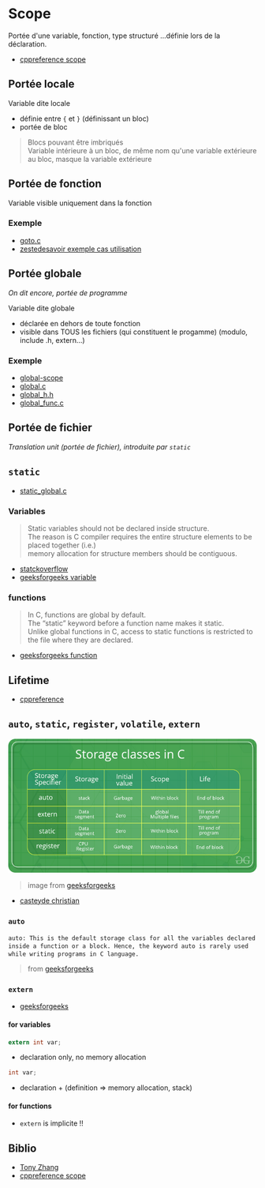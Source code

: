 # Scope

Portée d'une variable, fonction, type structuré ...définie lors de la déclaration.

- [cppreference scope](https://en.cppreference.com/w/c/language/scope)

## Portée locale

Variable dite locale

- définie entre `{` et `}` (définissant un bloc)
- portée de bloc

> Blocs pouvant être imbriqués \
> Variable intérieure à un bloc, de même nom qu'une variable extérieure au bloc, masque la variable extérieure

## Portée de fonction

Variable visible uniquement dans la fonction

### Exemple

- [goto.c](https://github.com/doali/coding/blob/master/c/coding/var/goto.c)
- [zestedesavoir exemple cas utilisation](https://zestedesavoir.com/tutoriels/755/le-langage-c-1/1043_aggregats-memoire-et-fichiers/5155_la-gestion-derreur-2/)

## Portée globale

_On dit encore, portée de programme_

Variable dite globale

- déclarée en dehors de toute fonction
- visible dans TOUS les fichiers (qui constituent le progamme) (modulo, include .h, extern...)

### Exemple

- [global-scope](https://github.com/doali/coding/blob/master/c/coding/var/global-scope.c)
- [global.c](https://github.com/doali/coding/blob/master/c/coding/var/scope/global.c)
- [global_h.h](https://github.com/doali/coding/blob/master/c/coding/var/scope/global_h.h)
- [global_func.c](https://github.com/doali/coding/blob/master/c/coding/var/scope/global_func.c)


## Portée de fichier

_Translation unit (portée de fichier), introduite par `static`_

## `static`

- [static_global.c](https://github.com/doali/coding/blob/master/c/coding/var/scope/static_global.c)

### Variables

> Static variables should not be declared inside structure. \
> The reason is C compiler requires the entire structure elements to be placed together (i.e.) \
> memory allocation for structure members should be contiguous.

- [statckoverflow](https://stackoverflow.com/questions/572547/what-does-static-mean-in-c)
- [geeksforgeeks variable](https://www.geeksforgeeks.org/static-variables-in-c)

### functions 

> In C, functions are global by default. \
> The “static” keyword before a function name makes it static. \
> Unlike global functions in C, access to static functions is restricted to the file where they are declared.

- [geeksforgeeks function](https://www.geeksforgeeks.org/what-are-static-functions-in-c/)

## Lifetime

- [cppreference](https://en.cppreference.com/w/c/language/lifetime)

## `auto`, `static`, `register`, `volatile`, `extern`

![storage classes in c](img/Storage-Classes-In-C.png)

> image from [geeksforgeeks](https://www.geeksforgeeks.org/storage-classes-in-c/)

- [casteyde christian](http://casteyde.christian.free.fr/cpp/cours/online/x1432.html)

### `auto`

```text
auto: This is the default storage class for all the variables declared inside a function or a block. Hence, the keyword auto is rarely used while writing programs in C language.
```

> from [geeksforgeeks](https://www.geeksforgeeks.org/storage-classes-in-c/)

### `extern`

- [geeksforgeeks](https://www.geeksforgeeks.org/understanding-extern-keyword-in-c/)

#### for variables
```c
extern int var;
```

- declaration only, no memory allocation

```c
int var;
```
- declaration + (definition => memory allocation, stack)

#### for functions

- `extern` is implicite !!

## Biblio

- [Tony Zhang](https://www.amazon.fr/Langage-C-Tony-Zhang/dp/2744015180)
- [cppreference scope](https://en.cppreference.com/w/c/language/scope)
